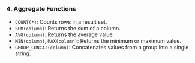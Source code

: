 ## 

### **4. Aggregate Functions**  
- `COUNT(*)`: Counts rows in a result set.  
- `SUM(column)`: Returns the sum of a column.  
- `AVG(column)`: Returns the average value.  
- `MIN(column)`, `MAX(column)`: Returns the minimum or maximum value.  
- `GROUP_CONCAT(column)`: Concatenates values from a group into a single string.  
